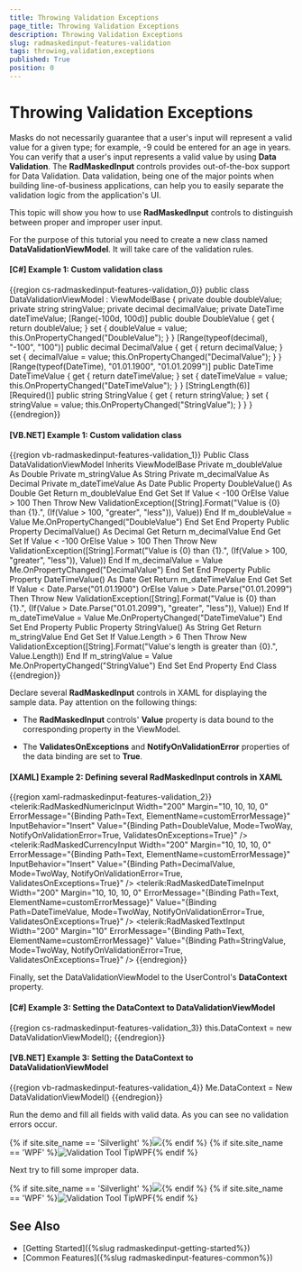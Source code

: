 ```yaml
---
title: Throwing Validation Exceptions
page_title: Throwing Validation Exceptions
description: Throwing Validation Exceptions
slug: radmaskedinput-features-validation
tags: throwing,validation,exceptions
published: True
position: 0
---
```


# Throwing Validation Exceptions

Masks do not necessarily guarantee that a user's input will represent a valid value for a given type; for example, -9 could be entered for an age in years. You can verify that a user's input represents a valid value by using __Data Validation__. The __RadMaskedInput__ controls provides out-of-the-box support for Data Validation. Data validation, being one of the major points when building line-of-business applications, can help you to easily separate the validation logic from the application's UI.  

This topic will show you how to use __RadMaskedInput__ controls to distinguish between proper and improper user input.	  

For the purpose of this tutorial you need to create a new class named __DataValidationViewModel__. It will take care of the validation rules.	  

#### __[C#] Example 1: Custom validation class__
{{region cs-radmaskedinput-features-validation_0}}
	public class DataValidationViewModel : ViewModelBase
	{
		private double doubleValue;
		private string stringValue;
		private decimal decimalValue;
		private DateTime dateTimeValue;
		[Range(-100d, 100d)]
		public double DoubleValue
		{
			get { return doubleValue; }
			set
			{
				doubleValue = value;
				this.OnPropertyChanged("DoubleValue");
			}
		}
		[Range(typeof(decimal), "-100", "100")]
		public decimal DecimalValue
		{
			get { return decimalValue; }
			set
			{
				decimalValue = value;
				this.OnPropertyChanged("DecimalValue");
			}
		}
		[Range(typeof(DateTime), "01.01.1900", "01.01.2099")]
		public DateTime DateTimeValue
		{
			get { return dateTimeValue; }
			set
			{
				dateTimeValue = value;
				this.OnPropertyChanged("DateTimeValue");
			}
		}
		[StringLength(6)]
		[Required()]
		public string StringValue
		{
			get { return stringValue; }
			set
			{
				stringValue = value;
				this.OnPropertyChanged("StringValue");
			}
		}
	}
{{endregion}}

#### __[VB.NET] Example 1: Custom validation class__
{{region vb-radmaskedinput-features-validation_1}}
	Public Class DataValidationViewModel
		Inherits ViewModelBase
		Private m_doubleValue As Double
		Private m_stringValue As String
		Private m_decimalValue As Decimal
		Private m_dateTimeValue As Date
		Public Property DoubleValue() As Double
			Get
				Return m_doubleValue
			End Get
			Set
				If Value < -100 OrElse Value > 100 Then
					Throw New ValidationException([String].Format("Value is {0} than {1}.", (If(Value > 100, "greater", "less")), Value))
				End If
				m_doubleValue = Value
				Me.OnPropertyChanged("DoubleValue")
			End Set
		End Property
		Public Property DecimalValue() As Decimal
			Get
				Return m_decimalValue
			End Get
			Set
				If Value < -100 OrElse Value > 100 Then
					Throw New ValidationException([String].Format("Value is {0} than {1}.", (If(Value > 100, "greater", "less")), Value))
				End If
				m_decimalValue = Value
				Me.OnPropertyChanged("DecimalValue")
			End Set
		End Property
		Public Property DateTimeValue() As Date
			Get
				Return m_dateTimeValue
			End Get
			Set
				If Value < Date.Parse("01.01.1900") OrElse Value > Date.Parse("01.01.2099") Then
					Throw New ValidationException([String].Format("Value is {0} than {1}.", (If(Value > Date.Parse("01.01.2099"), "greater", "less")), Value))
				End If
				m_dateTimeValue = Value
				Me.OnPropertyChanged("DateTimeValue")
			End Set
		End Property
		Public Property StringValue() As String
			Get
				Return m_stringValue
			End Get
			Set
				If Value.Length > 6 Then
					Throw New ValidationException([String].Format("Value's length is greater than {0}.", Value.Length))
				End If
				m_stringValue = Value
				Me.OnPropertyChanged("StringValue")
			End Set
		End Property
	End Class
{{endregion}}

Declare several __RadMaskedInput__ controls in XAML for displaying the sample data. Pay attention on the following things:	  

* The __RadMaskedInput__ controls' __Value__ property is data bound to the corresponding property in the ViewModel.		  

* The __ValidatesOnExceptions__ and __NotifyOnValidationError__ properties of the data binding are set to __True__.		  

#### __[XAML] Example 2: Defining several RadMaskedInput controls in XAML__
{{region xaml-radmaskedinput-features-validation_2}}
	<StackPanel x:Name="LayoutRoot" Background="White">
	    <telerik:RadMaskedNumericInput Width="200"
	                                    Margin="10, 10, 10, 0"
	                                    ErrorMessage="{Binding Path=Text, ElementName=customErrorMessage}"
	                                    InputBehavior="Insert"
	                                    Value="{Binding Path=DoubleValue, Mode=TwoWay, NotifyOnValidationError=True, ValidatesOnExceptions=True}" />
	    <telerik:RadMaskedCurrencyInput Width="200"
	                                    Margin="10, 10, 10, 0"
	                                    ErrorMessage="{Binding Path=Text, ElementName=customErrorMessage}"
	                                    InputBehavior="Insert"
	                                    Value="{Binding Path=DecimalValue, Mode=TwoWay, NotifyOnValidationError=True, ValidatesOnExceptions=True}" />
	    <telerik:RadMaskedDateTimeInput Width="200"
	                                    Margin="10, 10, 10, 0"
	                                    ErrorMessage="{Binding Path=Text, ElementName=customErrorMessage}"
	                                    Value="{Binding Path=DateTimeValue, Mode=TwoWay, NotifyOnValidationError=True, ValidatesOnExceptions=True}" />
	    <telerik:RadMaskedTextInput Width="200"
	                                Margin="10"
	                                ErrorMessage="{Binding Path=Text, ElementName=customErrorMessage}"
	                                Value="{Binding Path=StringValue, Mode=TwoWay, NotifyOnValidationError=True, ValidatesOnExceptions=True}" />
	</StackPanel>
{{endregion}}

Finally, set the DataValidationViewModel to the UserControl's __DataContext__ property.	  

#### __[C#] Example 3: Setting the DataContext to DataValidationViewModel__
{{region cs-radmaskedinput-features-validation_3}}
	this.DataContext = new DataValidationViewModel();
{{endregion}}

#### __[VB.NET] Example 3: Setting the DataContext to DataValidationViewModel__
{{region vb-radmaskedinput-features-validation_4}}
	Me.DataContext = New DataValidationViewModel()
{{endregion}}

Run the demo and fill all fields with valid data. As you can see no validation errors occur.

{% if site.site_name == 'Silverlight' %}![](images/radmaskedinput_validation_throw_exception_02-sl.png){% endif %}
{% if site.site_name == 'WPF' %}![Validation Tool TipWPF](images/radmaskedinput_validation_throw_exception_02-wpf.png){% endif %}

Next try to fill some improper data.

{% if site.site_name == 'Silverlight' %}![](images/radmaskedinput_validation_throw_exception_01-sl.png){% endif %}
{% if site.site_name == 'WPF' %}![Validation Tool TipWPF](images/radmaskedinput_validation_throw_exception_01-wpf.png){% endif %}

## See Also
 * [Getting Started]({%slug radmaskedinput-getting-started%})
 * [Common Features]({%slug radmaskedinput-features-common%})
